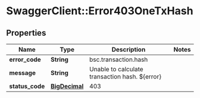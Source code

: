 # SwaggerClient::Error403OneTxHash

## Properties
Name | Type | Description | Notes
------------ | ------------- | ------------- | -------------
**error_code** | **String** | bsc.transaction.hash | 
**message** | **String** | Unable to calculate transaction hash. ${error} | 
**status_code** | [**BigDecimal**](BigDecimal.md) | 403 | 

